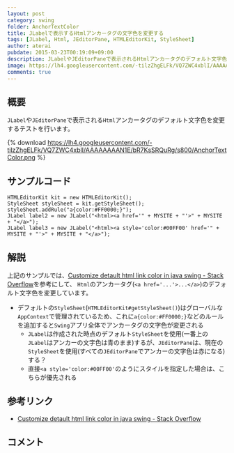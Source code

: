 ```yaml
---
layout: post
category: swing
folder: AnchorTextColor
title: JLabelで表示するHtmlアンカータグの文字色を変更する
tags: [JLabel, Html, JEditorPane, HTMLEditorKit, StyleSheet]
author: aterai
pubdate: 2015-03-23T00:19:09+09:00
description: JLabelやJEditorPaneで表示されるHtmlアンカータグのデフォルト文字色を変更するテストを行います。
image: https://lh4.googleusercontent.com/-tilzZhgELFk/VQ7ZWC4xblI/AAAAAAAAN1E/bR7KsSRQuRg/s800/AnchorTextColor.png
comments: true
---
```

## 概要
`JLabel`や`JEditorPane`で表示される`Html`アンカータグのデフォルト文字色を変更するテストを行います。

{% download https://lh4.googleusercontent.com/-tilzZhgELFk/VQ7ZWC4xblI/AAAAAAAAN1E/bR7KsSRQuRg/s800/AnchorTextColor.png %}

## サンプルコード
<pre class="prettyprint"><code>HTMLEditorKit kit = new HTMLEditorKit();
StyleSheet styleSheet = kit.getStyleSheet();
styleSheet.addRule("a{color:#FF0000;}");
JLabel label2 = new JLabel("&lt;html&gt;&lt;a href='" + MYSITE + "'&gt;" + MYSITE + "&lt;/a&gt;");
JLabel label3 = new JLabel("&lt;html&gt;&lt;a style='color:#00FF00' href='" + MYSITE + "'&gt;" + MYSITE + "&lt;/a&gt;");
</code></pre>

## 解説
上記のサンプルでは、[Customize detault html link color in java swing - Stack Overflow](https://stackoverflow.com/questions/26749495/customize-detault-html-link-color-in-java-swing)を参考にして、
`Html`のアンカータグ(`<a href='...'>...</a>`)のデフォルト文字色を変更しています。

- デフォルトの`StyleSheet`(`HTMLEditorKit#getStyleSheet()`)はグローバルな`AppContext`で管理されているため、これに`a{color:#FF0000;}`などのルールを追加すると`Swing`アプリ全体でアンカータグの文字色が変更される
    - `JLabel`は作成された時点のデフォルト`StyleSheet`を使用(一番上の`JLabel`はアンカーの文字色は青のまま)するが、`JEditorPane`は、現在の`StyleSheet`を使用(すべての`JEditorPane`でアンカーの文字色は赤になる)する？
    - 直接`<a style='color:#00FF00'`のようにスタイルを指定した場合は、こちらが優先される

<!-- dummy comment line for breaking list -->

## 参考リンク
- [Customize detault html link color in java swing - Stack Overflow](https://stackoverflow.com/questions/26749495/customize-detault-html-link-color-in-java-swing)

<!-- dummy comment line for breaking list -->

## コメント
